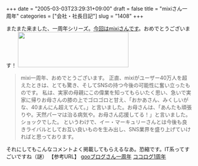 +++
date = "2005-03-03T23:29:31+09:00"
draft = false
title = "mixiさん一周年"
categories = ["会社・社長日記"]
slug = "1408"
+++

またまた来ました、一周年シリーズ。<a href="http://mixi.jp/mikly.pl?vol=16&page=feature" target="_blank">今回はmixiさんです</a>。おめでとうございます！
<img src="http://ieiriblog.jugem.jp/?image=4142" width="300" height="96" alt="" class="pict" />
<blockquote>mixi一周年、おめでとうございます。 正直、mixiがユーザー40万人を超えたときは、とても驚き、そしてSNSの持つ今後の可能性に奮い立ったものです。 私は、実家の母親にこの偉業を知ってもらいたく思い、急いで実家に帰りお母さんの膝の上でゴロゴロと甘え、「おかあさん、みくしいがな、40まんにん超えてんて。」と言いました。お母さんは、「あんたも頑張りや。天然パーマは治る病気や。お母さん応援してる！」と言いました。ショックでした。 というわけで、イー・マーキュリーさんとは今後も良きライバルとしてお互い良いものを生み出し、SNS業界を盛り上げていければと思っております。</blockquote>
それにしてもこんなコメントよく掲載してもらえるなあ。恐縮です。IT系ってすごいですね（謎）
【参考URL】
<a href="http://ieiriblog.jugem.jp/?eid=409">gooブログさん一周年</a>
<a href="http://ieiriblog.jugem.jp/?eid=189">ココログ1周年</a>
